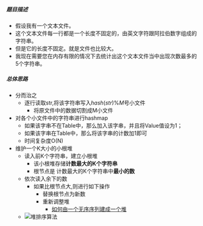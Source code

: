 ##### 题目描述
- 假设我有一个文本文件。
- 这个文本文件每一行都是一个长度不固定的，由英文字符跟阿拉伯数字组成的字符串。
- 但是它的长度不固定。就是文件也比较大。
- 我现在需要您在内存有限的情况下去统计出这个文本文件当中出现次数最多的5个字符串。
##### 总体思路
- 分而治之
	- 逐行读取str,将该字符串写入$hash(str)\%M$号小文件
		- 将原文件中的数据切割成M小文件
- 对各个小文件中的字符串进行hashmap
	- 如果该字串不在Table中，那么加入该字串，并且将Value值设为1；
	- 如果该字串在Table中，那么将该字串的计数加1即可
	- 时间复杂度O(N)
- 维护一个K大小的小根堆
	- 读入前K个字符串，建立小根堆
		- 该小根堆存储**计数最大的K个字符串**
		- 根节点是 计数最大的K个字符串中**最小的数**
	- 依次读入余下的数
		- 如果比根节点大,则进行如下操作
			- 替换根节点为新数
			- 重新调整堆
				- [如何由一个无序序列建成一个堆](../../考研/408/数据结构/如何由一个无序序列建成一个堆.md)
	- ![堆排序算法](考研/408/数据结构/堆排序算法.md#^s8310p)